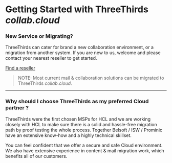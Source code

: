 # Getting Started with ThreeThirds *collab.cloud*

### New Service or Migrating?
ThreeThirds can cater for brand a new collaboration environment, or a migration from another system. If you are new to us, welcome and please contact your nearest reseller to get started.

[Find a reseller](https://collab.cloud/reseller)

>NOTE: Most current mail & collaboration solutions can be migrated to ThreeThirds *collab.cloud*.

---

### Why should I choose ThreeThirds as my preferred Cloud partner ?
ThreeThirds were the first chosen MSPs for HCL and we are working closely with HCL to make sure there is a solid and hassle-free migration path by proof testing the whole process. Together Belsoft / ISW / Prominic have an extensive know-how and a highly technical skillset.

You can feel confident that we offer a secure and safe Cloud environment. We also have extensive experience in content & mail migration work, which benefits all of our customers.
